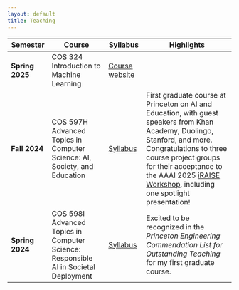 ```yaml
---
layout: default
title: Teaching
---
```

| **Semester**                | **Course**                                                             | **Syllabus**                                                                                                                                      | **Highlights**                                              |
|---------------------------|-----------------------------------------------------------------------------|--------------------------------------------------------------------------------------------------------------------------------------------------|------------------------------------------------------------|
| **Spring 2025** | COS 324 Introduction to Machine Learning                                           | [Course website](https://princeton-cos324.github.io/)                                                                                            |                                                            |
| **Fall 2024**  | COS 597H Advanced Topics in Computer Science: AI, Society, and Education            | [Syllabus](https://docs.google.com/document/d/1H7IEZVMuZu-t_v2yyiMbcgcgph01356EVtmeFKfeTvM/edit?usp=sharing)                         | First graduate course at Princeton on AI and Education, with guest speakers from Khan Academy, Duolingo, Stanford, and more. Congratulations to three course project groups for their acceptance to the AAAI 2025 [iRAISE Workshop](https://iraise-25-aaai.my.canva.site/), including one spotlight presentation!           |
| **Spring 2024**| COS 598I Advanced Topics in Computer Science: Responsible AI in Societal Deployment | [Syllabus](https://docs.google.com/document/d/1rDF5eSKb55HxaPPHH_ukcsmEgkrTG2rC6KbcWxSkerU/edit?usp=sharing)                                     | Excited to be recognized in the *Princeton Engineering Commendation List for Outstanding Teaching* for my first graduate course. |

